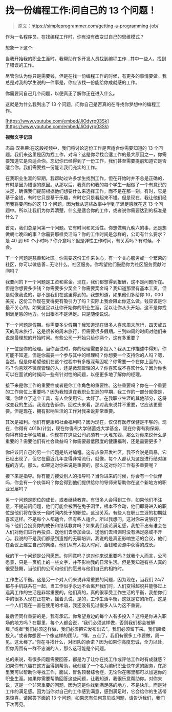 # 找一份编程工作:问自己的 13 个问题！

> 原文：<https://simpleprogrammer.com/getting-a-programming-job/>

作为一名程序员，在找编程工作时，你有没有改变过自己的思维模式？

想象一下这个:

当我开始我的职业生涯时，我帮助许多开发人员找到编程工作…其中一些人，找到了错误的工作。

尽管你认为你只是需要钱，但是在找一份编程工作的时候，有更多的事情要做。我总是对我的学生说的一件事是，你应该找一份能给你成就感的工作。

你需要问自己几个问题，以便真正了解你正在进入什么。

这就是为什么我列出了 13 个问题，问你自己是否真的在寻找你梦想中的编程工作。

[https://www.youtube.com/embed/JiOdyrp03Sk](https://www.youtube.com/embed/JiOdyrp03Sk)

**视频文字记录**

杰森·汉弗莱:在这段视频中，我们将讨论这份工作是否适合你需要知道的 13 个问题。我们来这里是因为找工作，对吗？这是你寻找合适工作的最大原因之一，你需要知道它是否适合你。忘记你已经得到了一份工作，我们甚至需要提前知道它是否适合你。我们需要找一份能让我们充实的工作。

在我职业生涯的早期，我帮助过许多学生找到工作，但在开始时并不总是正确的，有时是因为错误的原因。从那以后，我真的和我的每个学生一起做了一个有意识的决定，确保我们提前根据他们想要什么来选择工作，而不是在那一刻。有时，它是基于金钱，有时它只是基于乐趣，有时它只是看起来不错。但是现在，我让他们经历我将要问你的这 13 个问题，因为我从这些故事中学到了满足感就在这 13 个问题中。所以让我们为你弄清楚，什么是适合你的工作，或者说你需要达到的标准是什么？

首先，我们总是问第一个问题。它有时间和灵活性。你想做朝九晚六的事，还是想做朝七晚四的事？你需要那样灵活吗？你的工作时间是怎样的，公司有什么要求？是 40 到 60 个小时吗？你介意吗？但是弹性工作时间，有关系吗？有时候，不会。

下一个问题是慈善和社区。你需要这份工作来关心，有一个关心服务或一个繁荣的社区，你可以做慈善…无论什么。社区服务。你希望他们鼓励你为社区服务贡献时间吗？

我要问的下一个问题是工资和奖金。现在，我们都想得到报酬，这不是问题所在。但是你想要多少钱？你需要多少奖金？你需要奖金吗？我知道那里有基本工资，但是就像我说的，那不是我们在这里得到的。我想知道，如果他们多给你 10，000 美元，这份工作现在变得更有吸引力了吗？实际上我会阻止你这么做。钱应该是你最不关心的。如果这足以让你开始你的职业生涯，足以让你从头开始，这不是你找到满足感的地方。付出根本不是满足。只是随便说说。

下一个问题是假期。你需要多少假期？我知道现在很多人喜欢周末旅行，四天或五天的周末旅行，这是很长的周末旅行，但需要很多假期。三到四周的时间对他们来说是最理想的开始时间。有些公司一开始只给你两个，这有多重要？

下一位是你的经理。当你面试时，你的经理需要多投入？我从工作描述中得知，你可能不知道，但是你需要一个参与其中的经理吗？你想要一个支持你的人吗？嗯，当然。但是你希望他们在这个过程中有多根深蒂固呢？你需要一个在你上面的人吗？你喜欢不微观管理的人，还是微观管理的人？你喜欢或不喜欢什么？因为你也可以在面试的时候问一些有针对性的问题，以便更多地了解你的经理。

接下来是你工作的重要性或者是你工作角色的重要性。这些重要吗？你在一个重要的工作岗位上重要吗？因为我知道在我职业生涯的早期，我工作的一部分就像是，嘿，你建立了这个工具，有人会使用它。太好了。在我职业生涯的其他部分，这将改变我的生活。我现在告诉你，回过头来看，那对我来说并不重要，它应该更重要。但是现在，拥有影响生活的工作对我来说非常重要。

其次是福利。他们有健康和社会福利吗？因为现在，仅仅有医疗保健是不够的。现在，你得有 401(k)计划，现在你得有大学储蓄或大学基金，现在你得有狗保姆，你得有硕士学位项目。你现在在这些公司必须有一大堆东西。那么对你来说什么是重要的？需要他们有社会效益吗？你需要最低限度的健康福利，还是需要更多？

你应该问自己的另一个问题是结对编程。这有点像开发社区，我不会说是风暴，它已经出现了，但它在最近几年变得非常流行，就像，每个人都认为这是进行结对编程的方式。那么，如果这对你来说是重要的，那么这对你的工作有多重要呢？

接下来是指导。你有能力接受别人的指导吗？当你进来的时候，你会有一个伙伴吗，你会有一个伙伴吗？你会得到他们提供给你的导师来帮助你在这个新地方的职业发展吗？

另一个问题是职位的成长，或者继续教育。有很多人会得到工作，如果他们不注意，不提前问问题，他们可能会被困在兔子洞里，根本不会动，他们即将进入的职位是他们将在很长一段时间内处于的职位。这没关系。有些人在职业生涯的初期就喜欢这样。不是每个人都适合，但有些人适合。所以我想问，这对你来说够好了吗？他们会投资你的成长和继续教育吗？如果我们谈论满足感，我想不出有谁会在人们对他们进行再投资、送他们去参加会议、送他们去培训时没有满足感或不开心。我说的不是我们都感到遗憾的无聊培训，我说的是真正影响生活的会议，他们在会议上建立自己的网络，他们从有人投入时间、金钱和资源中获得的成长。

我的下一个问题是公司愿景。你同意吗？这对你来说重要吗？就我个人而言，公司愿景，只是一页纸上的一些文字，并不影响我的日常生活。但是我知道有些人真的很受鼓舞，当他们的公司和他们的愿景与他们自己的相符时。

工作生活平衡。这是另一个对人们来说非常重要的问题，因为现在，当我们 24/7 都与手机联系在一起，当工作似乎永远不会离开我们时，人们变得超脱并能够过上远离工作的生活是非常重要的。他们真的，真的很享受工作生活的平衡，我想你们中的很多人现在正在听，摇着头说，是的，工作生活平衡，这就是它的所在。这是一个人们现在一直在使用的术语，我还没有见过很多人认为这不重要。

最后但同样重要的是，我有承诺。你希望身边的每个人有多投入？这将是你进入职场的地方吗？在那里，每个人都会说，“我们必须这样做，否则我们都会被解雇，”或者“我们必须这样做，我们必须把它发布出去”。我们必须留下来。我们超级投入。”或者你想要一个像这样的团队，“嘿，五点了。我们有很多工作要做，周一见。这太棒了。”你在寻找什么，对团队的承诺？因为如果你高度忠诚，全力以赴，但你周围有一群不忠诚的人，那么这可能是个问题。

总的来说，有很多问题需要回答，都是为了让你在找工作或评估工作时有成就感？如果你有兴趣在这方面得到帮助，我创建了一个名为编码职业快车道的服务，在那里我可以帮助你寻找工作，面试，冒名顶替综合症，无论你在哪里都可以加速你的职业生涯。如果你需要帮助回答这些问题，让我知道，我很乐意帮助你。对你来说，这是一个非常重要的问题，因为这是你找到满足感的地方，不是快乐，而是对工作的满足感。因为当你对自己的工作感到满意，感到满足时，它会给你的生活带来惊喜。请回答下面的 13 个问题，如果您有任何意见或问题，请告诉我们，我们下次再见。